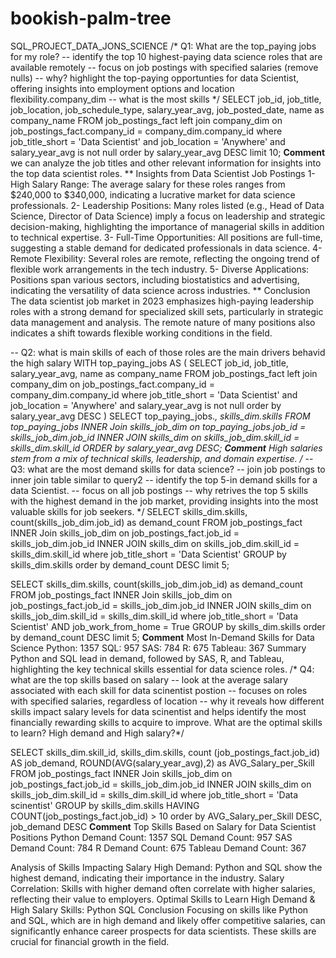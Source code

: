 # bookish-palm-tree
SQL_PROJECT_DATA_JONS_SCIENCE
/* Q1: What are the top_paying jobs for my role?
-- identify the top 10 highest-paying data science roles that are available remotely
-- focus on job postings with specified salaries (remove nulls)
-- why? highlight the top-paying opportunties for data Scientist, offering insights into employment options and location flexibility.company_dim
-- what is the most skills */ 
SELECT job_id,
	job_title,
    job_location,
    job_schedule_type,
    salary_year_avg,
    job_posted_date,
    name as company_name
FROM job_postings_fact
left join company_dim on job_postings_fact.company_id = company_dim.company_id
where job_title_short = 'Data Scientist'
	and job_location = 'Anywhere'
    and salary_year_avg is not null
order by salary_year_avg DESC
limit 10;
**Comment**
 we can analyze the job titles and other relevant information for insights into the top data scientist roles.
** Insights from Data Scientist Job Postings
1- High Salary Range:
The average salary for these roles ranges from $240,000 to $340,000, indicating a lucrative market for data science professionals.
2- Leadership Positions:
Many roles listed (e.g., Head of Data Science, Director of Data Science) imply a focus on leadership and strategic decision-making, highlighting the importance of managerial skills in addition to technical expertise.
3- Full-Time Opportunities:
All positions are full-time, suggesting a stable demand for dedicated professionals in data science.
4- Remote Flexibility:
Several roles are remote, reflecting the ongoing trend of flexible work arrangements in the tech industry.
5- Diverse Applications:
Positions span various sectors, including biostatistics and advertising, indicating the versatility of data science across industries.
** Conclusion
The data scientist job market in 2023 emphasizes high-paying leadership roles with a strong demand for specialized skill sets, particularly in strategic data management and analysis. The remote nature of many positions also indicates a shift towards flexible working conditions in the field.

-- Q2: what is main skills of each of those roles are the main drivers behavid the high salary
WITH top_paying_jobs AS (
      SELECT job_id,
          job_title,
          salary_year_avg,
          name as company_name
      FROM job_postings_fact
      left join company_dim on job_postings_fact.company_id = company_dim.company_id
      where job_title_short = 'Data Scientist'
          and job_location = 'Anywhere'
          and salary_year_avg is not null
      order by salary_year_avg DESC
)
SELECT top_paying_jobs.*,
	skills_dim.skills
FROM top_paying_jobs
INNER Join skills_job_dim on top_paying_jobs.job_id = skills_job_dim.job_id
INNER JOIN skills_dim on skills_job_dim.skill_id = skills_dim.skill_id
ORDER by salary_year_avg DESC;
**Comment**
High salaries stem from a mix of technical skills, leadership, and domain expertise.
/* -- Q3: what are the most demand skills for data science?
-- join job postings to inner join table similar to query2 
-- identify the top 5-in demand skills for a data Scientist.
-- focus on all job postings
-- why retrives the top 5 skills with the highest demand in the job market, providing insights into the most valuable skills for job seekers.
*/
SELECT 
	skills_dim.skills,
    count(skills_job_dim.job_id) as demand_count
FROM job_postings_fact
INNER Join skills_job_dim on job_postings_fact.job_id = skills_job_dim.job_id
INNER JOIN skills_dim on skills_job_dim.skill_id = skills_dim.skill_id
where job_title_short = 'Data Scientist'
GROUP by skills_dim.skills
order by demand_count DESC
limit 5;

SELECT 
	skills_dim.skills,
    count(skills_job_dim.job_id) as demand_count
FROM job_postings_fact
INNER Join skills_job_dim on job_postings_fact.job_id = skills_job_dim.job_id
INNER JOIN skills_dim on skills_job_dim.skill_id = skills_dim.skill_id
where job_title_short = 'Data Scientist' AND job_work_from_home = True
GROUP by skills_dim.skills
order by demand_count DESC
limit 5;
**Comment**
Most In-Demand Skills for Data Science
Python: 1357
SQL: 957
SAS: 784
R: 675
Tableau: 367
Summary
Python and SQL lead in demand, followed by SAS, R, and Tableau, highlighting the key technical skills essential for data science roles.
/* Q4: what are the top skills based on salary 
-- look at the average salary associated with each skill for data scinentist postion
-- focuses on roles with specified salaries, regardless of location
-- why it reveals how different skills impact salary levels for data scinentist 
and helps identify the most financially rewarding skills to acquire to improve.
What are the optimal skills to learn? High demand and High salary?*/

SELECT skills_dim.skill_id,
	skills_dim.skills,
	count (job_postings_fact.job_id) AS job_demand,
	ROUND(AVG(salary_year_avg),2) as AVG_Salary_per_Skill
FROM job_postings_fact
INNER Join skills_job_dim on job_postings_fact.job_id = skills_job_dim.job_id
INNER JOIN skills_dim on skills_job_dim.skill_id = skills_dim.skill_id
where job_title_short = 'Data scinentist' 
GROUP by skills_dim.skills
HAVING COUNT(job_postings_fact.job_id) > 10
order by AVG_Salary_per_Skill DESC, job_demand DESC
**Comment**
Top Skills Based on Salary for Data Scientist Positions
Python
Demand Count: 1357
SQL
Demand Count: 957
SAS
Demand Count: 784
R
Demand Count: 675
Tableau
Demand Count: 367

Analysis of Skills Impacting Salary
High Demand: Python and SQL show the highest demand, indicating their importance in the industry.
Salary Correlation: Skills with higher demand often correlate with higher salaries, reflecting their value to employers.
Optimal Skills to Learn
High Demand & High Salary Skills:
Python
SQL
Conclusion
Focusing on skills like Python and SQL, which are in high demand and likely offer competitive salaries, can significantly enhance career prospects for data scientists. These skills are crucial for financial growth in the field.





















































